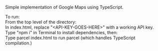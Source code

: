 Simple implementation of Google Maps using TypeScript.  

To run:  
From the top level of the directory:  
In index.html, replace "\<API-KEY-GOES-HERE>" with a working API key.  
Type "npm i" in Terminal to install dependencies, then:  
Type parcel index.html to run parcel (which handles TypeScript compilation.)  
